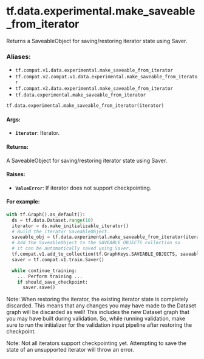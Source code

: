 <div itemscope itemtype="http://developers.google.com/ReferenceObject">
<meta itemprop="name" content="tf.data.experimental.make_saveable_from_iterator" />
<meta itemprop="path" content="Stable" />
</div>

# tf.data.experimental.make_saveable_from_iterator

Returns a SaveableObject for saving/restoring iterator state using Saver.

### Aliases:

* `tf.compat.v1.data.experimental.make_saveable_from_iterator`
* `tf.compat.v2.compat.v1.data.experimental.make_saveable_from_iterator`
* `tf.compat.v2.data.experimental.make_saveable_from_iterator`
* `tf.data.experimental.make_saveable_from_iterator`

``` python
tf.data.experimental.make_saveable_from_iterator(iterator)
```

<!-- Placeholder for "Used in" -->


#### Args:


* <b>`iterator`</b>: Iterator.


#### Returns:

A SaveableObject for saving/restoring iterator state using Saver.



#### Raises:


* <b>`ValueError`</b>: If iterator does not support checkpointing.


#### For example:



```python
with tf.Graph().as_default():
  ds = tf.data.Dataset.range(10)
  iterator = ds.make_initializable_iterator()
  # Build the iterator SaveableObject.
  saveable_obj = tf.data.experimental.make_saveable_from_iterator(iterator)
  # Add the SaveableObject to the SAVEABLE_OBJECTS collection so
  # it can be automatically saved using Saver.
  tf.compat.v1.add_to_collection(tf.GraphKeys.SAVEABLE_OBJECTS, saveable_obj)
  saver = tf.compat.v1.train.Saver()

  while continue_training:
    ... Perform training ...
    if should_save_checkpoint:
      saver.save()
```

Note: When restoring the iterator, the existing iterator state is completely
discarded. This means that any changes you may have made to the Dataset
graph will be discarded as well! This includes the new Dataset graph
that you may have built during validation. So, while running validation,
make sure to run the initializer for the validation input pipeline after
restoring the checkpoint.

Note: Not all iterators support checkpointing yet. Attempting to save the
state of an unsupported iterator will throw an error.